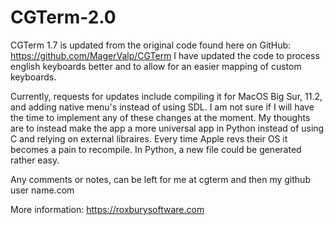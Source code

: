 # CGTerm-2.0
CGTerm 1.7 is updated from the original code found here on GitHub: https://github.com/MagerValp/CGTerm
I have updated the code to process english keyboards better and to allow for an easier mapping of custom keyboards.

Currently, requests for updates include compiling it for MacOS Big Sur, 11.2, and adding native menu's instead of using SDL.
I am not sure if I will have the time to implement any of these changes at the moment. My thoughts are to instead make the app a more universal app in Python instead of using C and relying on external libraires. Every time Apple revs their OS it becomes a pain to recompile. In Python, a new file could be generated rather easy.

Any comments or notes, can be left for me at cgterm and then my github user name.com

More information:
https://roxburysoftware.com
